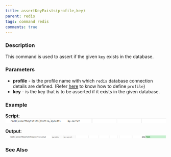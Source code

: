 ```yaml
---
title: assertKeyExists(profile,key)
parent: redis
tags: command redis
comments: true
---
```



### Description
This command is used to assert if the given `key` exists in the database.


### Parameters
-  **profile** - is the profile name with which `redis` database connection details are defined. (Refer [here](index.md#defining-profile) to know how to define `profile`)
-  **key** - is the key that is to be asserted if it exists in the given database.


### Example
**Script**:<br/>
![](image/assertKeyExists_01.png)

**Output**:<br/>
![](image/assertKeyExists_02.png)


### See Also